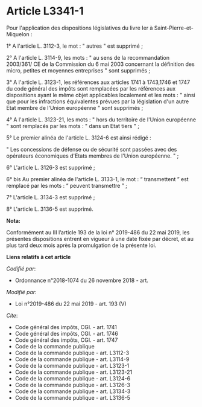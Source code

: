 # Article L3341-1

Pour l'application des dispositions législatives du livre Ier à Saint-Pierre-et-Miquelon :

1° A l'article L. 3112-3, le mot : " autres " est supprimé ;

2° A l'article L. 3114-9, les mots : " au sens de la recommandation 2003/361/ CE de la Commission du 6 mai 2003 concernant la
définition des micro, petites et moyennes entreprises " sont supprimés ;

3° A l'article L. 3123-1, les références aux articles 1741 à 1743,1746 et 1747 du code général des impôts sont remplacées par
les références aux dispositions ayant le même objet applicables localement et les mots : " ainsi que pour les infractions
équivalentes prévues par la législation d'un autre Etat membre de l'Union européenne " sont supprimés ;

4° A l'article L. 3123-21, les mots : " hors du territoire de l'Union européenne " sont remplacés par les mots : " dans un
Etat tiers " ;

5° Le premier alinéa de l'article L. 3124-6 est ainsi rédigé :

" Les concessions de défense ou de sécurité sont passées avec des opérateurs économiques d'Etats membres de l'Union
européenne. " ;

6° L'article L. 3126-3 est supprimé ;

6° bis Au premier alinéa de l'article L. 3133-1, le mot : “ transmettent ” est remplacé par les mots : “ peuvent transmettre
” ;

7° L'article L. 3134-3 est supprimé ;

8° L'article L. 3136-5 est supprimé.

**Nota:**

Conformément au III l’article 193 de la loi n° 2019-486 du 22 mai 2019, les présentes dispositions entrent en vigueur à une
date fixée par décret, et au plus tard deux mois après la promulgation de la présente loi.

**Liens relatifs à cet article**

_Codifié par_:

  - Ordonnance n°2018-1074 du 26 novembre 2018 - art.

_Modifié par_:

  - Loi n°2019-486 du 22 mai 2019 - art. 193 (V)

_Cite_:

  - Code général des impôts, CGI. - art. 1741
  - Code général des impôts, CGI. - art. 1746
  - Code général des impôts, CGI. - art. 1747
  - Code de la commande publique
  - Code de la commande publique - art. L3112-3
  - Code de la commande publique - art. L3114-9
  - Code de la commande publique - art. L3123-1
  - Code de la commande publique - art. L3123-21
  - Code de la commande publique - art. L3124-6
  - Code de la commande publique - art. L3126-3
  - Code de la commande publique - art. L3134-3
  - Code de la commande publique - art. L3136-5
